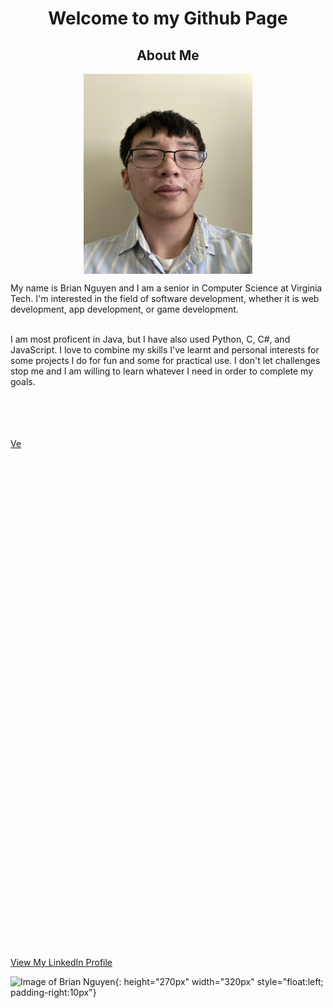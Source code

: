 <h1 align="center">Welcome to my Github Page</h1>

<h2 align="center">About Me</h2>
<p align="center">
<img src="/images/me.jpg" align="center" width="270" height="320">
</p>
My name is Brian Nguyen and I am a senior in Computer Science at Virginia Tech. I'm interested in the field of software development, whether it is web development, app development, or game development. 
<br><br>

I am most proficent in Java, but I have also used Python, C, C#, and JavaScript. I love to combine my skills I've learnt and personal interests for some projects I do for fun and some for practical use. I don't let challenges stop me and I am willing to learn whatever I need in order to complete my goals.

<br><br>
<br><br>
<a href="#link">Ve</a>
<br><br>
<br><br>
<br><br>
<br><br>
<br><br>
<br><br>
<br><br>
<br><br>
<br><br>
<br><br>
<br><br>
<br><br>
<br><br>
<br><br>
<br><br>
<br><br>
<br><br>
<br><br>
<br><br>
<br><br>
<br><br>
<br><br>
<br><br>
<br><br>
  
  <a id="link" href="https://www.linkedin.com/in/brian-nguyen-2000/">View My LinkedIn Profile</a>
  
  ![Image of Brian Nguyen](){: height="270px" width="320px" style="float:left; padding-right:10px"}

